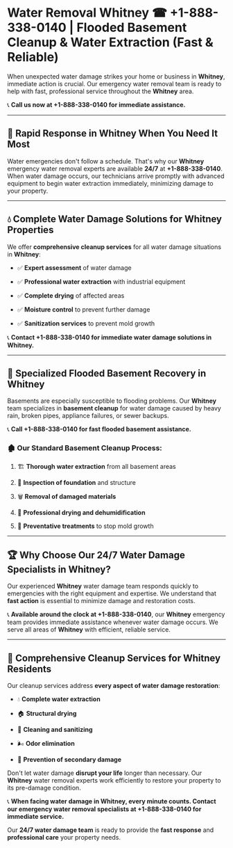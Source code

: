 # Water Removal Whitney ☎ +1-888-338-0140 | Flooded Basement Cleanup & Water Extraction (Fast & Reliable)

When unexpected water damage strikes your home or business in **Whitney**, immediate action is crucial. Our emergency water removal team is ready to help with fast, professional service throughout the **Whitney** area. 

📞 **Call us now at +1-888-338-0140 for immediate assistance.**
---
## 🚀 Rapid Response in Whitney When You Need It Most
Water emergencies don't follow a schedule. That's why our **Whitney** emergency water removal experts are available **24/7** at **+1-888-338-0140**. When water damage occurs, our technicians arrive promptly with advanced equipment to begin water extraction immediately, minimizing damage to your property.
---
## 💧 Complete Water Damage Solutions for Whitney Properties
We offer **comprehensive cleanup services** for all water damage situations in **Whitney**:
- ✅ **Expert assessment** of water damage  
- ✅ **Professional water extraction** with industrial equipment  
- ✅ **Complete drying** of affected areas  
- ✅ **Moisture control** to prevent further damage  
- ✅ **Sanitization services** to prevent mold growth  
📞 **Contact +1-888-338-0140 for immediate water damage solutions in Whitney.**
---
## 🌊 Specialized Flooded Basement Recovery in Whitney
Basements are especially susceptible to flooding problems. Our **Whitney** team specializes in **basement cleanup** for water damage caused by heavy rain, broken pipes, appliance failures, or sewer backups. 
📞 **Call +1-888-338-0140 for fast flooded basement assistance.**
### 🏚️ Our Standard Basement Cleanup Process:
1. 🏗️ **Thorough water extraction** from all basement areas  
2. 🔎 **Inspection of foundation** and structure  
3. 🗑️ **Removal of damaged materials**  
4. 💨 **Professional drying and dehumidification**  
5. 🚫 **Preventative treatments** to stop mold growth  
---
## 🏆 Why Choose Our 24/7 Water Damage Specialists in Whitney?
Our experienced **Whitney** water damage team responds quickly to emergencies with the right equipment and expertise. We understand that **fast action** is essential to minimize damage and restoration costs.
📞 **Available around the clock at +1-888-338-0140**, our **Whitney** emergency team provides immediate assistance whenever water damage occurs. We serve all areas of **Whitney** with efficient, reliable service.
---
## 🧹 Comprehensive Cleanup Services for Whitney Residents
Our cleanup services address **every aspect of water damage restoration**:
- 💧 **Complete water extraction**  
- 🏠 **Structural drying**  
- 🧼 **Cleaning and sanitizing**  
- 🌬️ **Odor elimination**  
- 🚫 **Prevention of secondary damage**  
Don't let water damage **disrupt your life** longer than necessary. Our **Whitney** water removal experts work efficiently to restore your property to its pre-damage condition.
📞 **When facing water damage in Whitney, every minute counts. Contact our emergency water removal specialists at +1-888-338-0140 for immediate service.**
Our **24/7 water damage team** is ready to provide the **fast response** and **professional care** your property needs.
